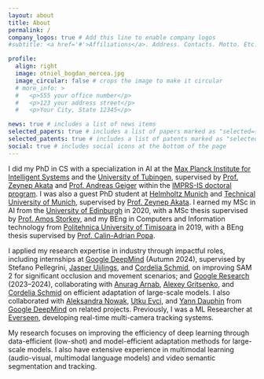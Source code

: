 ```yaml
---
layout: about
title: About
permalink: /
company_logos: true # Add this line to enable company logos
#subtitle: <a href='#'>Affiliations</a>. Address. Contacts. Motto. Etc.

profile:
  align: right
  image: otniel_bogdan_mercea.jpg
  image_circular: false # crops the image to make it circular
  # more_info: >
  #   <p>555 your office number</p>
  #   <p>123 your address street</p>
  #   <p>Your City, State 12345</p>

news: true # includes a list of news items
selected_papers: true # includes a list of papers marked as "selected={true}"
selected_patents: true # includes a list of patents marked as "selected={patents}"
social: true # includes social icons at the bottom of the page
---
```


I did my PhD in CS with a specialization in AI at the [Max Planck Institute for Intelligent Systems](https://is.mpg.de/) and the [University of Tubingen](https://uni-tuebingen.de/en/), supervised by [Prof. Zeynep Akata](https://scholar.google.com/citations?user=jQl9RtkAAAAJ&hl=en) and [Prof. Andreas Geiger](https://scholar.google.ca/citations?user=SrVnrPcAAAAJ&hl=en) within the [IMPRS-IS doctoral program](https://imprs.is.mpg.de/). I was also a guest PhD student at [Helmholtz Munich](https://www.helmholtz-munich.de/en) and [Technical University of Munich](https://www.tum.de/en/), supervised by [Prof. Zeynep Akata](https://scholar.google.com/citations?user=jQl9RtkAAAAJ&hl=en). I earned my MSc in AI from the [University of Edinburgh](https://www.ed.ac.uk/) in 2020, with a MSc thesis supervised by [Prof. Amos Storkey](https://scholar.google.com/citations?user=3Rlc8EAAAAAJ&hl=en), and my BEng in Computers and Information technology from [Politehnica University of Timisoara](https://www.upt.ro/Universitatea-Politehnica-Timisoara_en.html) in 2019, with a BEng thesis supervised by [Prof. Calin-Adrian Popa](https://scholar.google.ro/citations?user=U6prQIkAAAAJ&hl=en).

I applied my research expertise in industry through impactful roles, including internships at [Google DeepMind](https://deepmind.google/) (Autumn 2024), supervised by Stefano Pellegrini, [Jasper Uijlings](https://scholar.google.it/citations?user=jInmtEkAAAAJ&hl=en/), and [Cordelia Schmid](https://scholar.google.com/citations?user=IvqCXP4AAAAJ&hl=en), on improving SAM 2 for significant occlusion and movement scenarios; and [Google Research](https://research.google/teams/perception/) (2023–2024), collaborating with [Anurag Arnab](https://scholar.google.com/citations?user=l2FS2_IAAAAJ&hl=en), [Alexey Gritsenko](https://scholar.google.nl/citations?user=zTy9cUwAAAAJ&hl=en), and [Cordelia Schmid](https://scholar.google.com/citations?user=IvqCXP4AAAAJ&hl=en) on efficient adaptation of large-scale models. I also collaborated with [Aleksandra Nowak](https://scholar.google.com/citations?user=2A-eZhQAAAAJ&hl=en), [Utku Evci](https://scholar.google.com/citations?user=8yGMMwcAAAAJ&hl=en), and [Yann Dauphin](https://scholar.google.com/citations?user=XSforroAAAAJ&hl=en) from [Google DeepMind](https://deepmind.google/) on related projects. Previously, I was a ML Researcher at [Everseen](https://everseen.com/), developing real-time multi-camera tracking systems.

My research focuses on improving the efficiency of deep learning through data-efficient (low-shot) and model-efficient adaptation methods for large-scale models. I also have extensive experience in multimodal learning (audio-visual, multimodal language models) and video semantic segmentation and tracking.